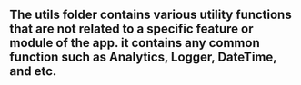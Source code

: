 ## The utils folder contains various utility functions that are not related to a specific feature or module of the app. it contains any common function such as Analytics, Logger, DateTime, and etc.